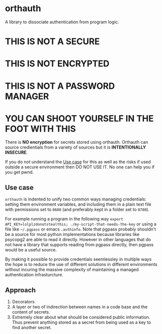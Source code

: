 # orthauth
A library to dissociate authentication from program logic.

# THIS IS NOT A SECURE
# THIS IS NOT ENCRYPTED
# THIS IS NOT A PASSWORD MANAGER
# YOU CAN SHOOT YOURSELF IN THE FOOT WITH THIS
There is **NO encryption** for secrets stored using orthauth.
Orthauth can source credientials from a variety of sources
but it is **INTENTIONALLY INSECURE**.

If you do not understand the [Use case](#use-case) for this as well as the
risks if used outside a secure environment then DO NOT USE IT.
No one can help you if you get pwnd.

## Use case
`orthauth` is indented to unify two common ways managing credentials:
setting them environment variables, and including them in a plain text
file with permissions set to `0600` (and preferably kept in a folder
set to `0700`).

For example running a program in the following way
`export API_KEY=lolplzdonotstealthis; ./my-script-that-needs-the-key`
or using a file like `~/.pgpass` or emacs `.authinfo`. Note that
pgpass probably shouldn't be a source for most python implementations
because libraries like psycopg2 are able to read it directly. However in
other languages that do not have a library that supports reading from pgpass
directly, then pgpass would be a useful source.

By making it possible to provide credentials seemlessley in multiple ways
the hope is to reduce the use of different solutions in different environments
without incuring the massive complexity of maintaining a managed authentication
infrasturcture.

## Approach
1. Decorators  
2. A layer or two of indirection between names in a code base and the content of secrets.
3. Extremely clear about what should be considered public information. Thus prevent anything
stored as a secret from being used as a key to find another secret.
